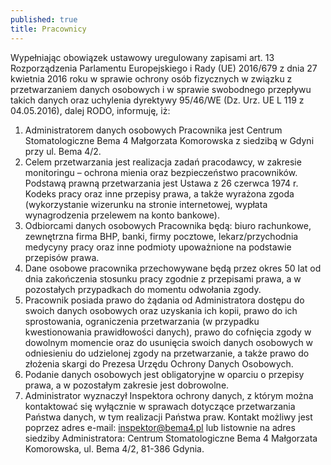 ```yaml
---
published: true
title: Pracownicy
---
```


Wypełniając obowiązek ustawowy uregulowany zapisami art. 13 Rozporządzenia Parlamentu Europejskiego i Rady (UE)  2016/679  z dnia  27  kwietnia  2016  roku  w sprawie ochrony osób fizycznych w związku z przetwarzaniem danych osobowych i w sprawie swobodnego przepływu  takich danych oraz uchylenia dyrektywy 95/46/WE (Dz. Urz. UE L 119 z 04.05.2016), dalej RODO, informuję, iż:
1) Administratorem danych osobowych Pracownika jest Centrum Stomatologiczne Bema 4 Małgorzata Komorowska z siedzibą w Gdyni przy ul. Bema 4/2.
2) Celem przetwarzania jest realizacja zadań pracodawcy, w zakresie monitoringu – ochrona mienia oraz bezpieczeństwo pracowników. Podstawą prawną przetwarzania jest Ustawa z 26 czerwca 1974 r. Kodeks pracy oraz inne przepisy prawa, a także wyrażona zgoda (wykorzystanie wizerunku na stronie internetowej, wypłata wynagrodzenia przelewem na konto bankowe).
3) Odbiorcami danych osobowych Pracownika będą: biuro rachunkowe, zewnętrzna firma BHP, banki, firmy pocztowe, lekarz/przychodnia medycyny pracy oraz inne podmioty upoważnione na podstawie przepisów prawa.
4) Dane osobowe pracownika przechowywane będą przez okres 50 lat od dnia zakończenia stosunku pracy zgodnie z  przepisami prawa, a w pozostałych przypadkach do momentu odwołania zgody.
5) Pracownik posiada prawo do żądania od Administratora dostępu do swoich danych osobowych oraz uzyskania ich kopii, prawo do ich sprostowania, ograniczenia przetwarzania (w przypadku kwestionowania prawidłowości danych), prawo do cofnięcia zgody w dowolnym momencie oraz do usunięcia swoich danych osobowych w odniesieniu do udzielonej zgody na przetwarzanie, a także prawo do złożenia skargi do Prezesa Urzędu Ochrony Danych Osobowych.
6) Podanie danych osobowych jest obligatoryjne w oparciu o przepisy prawa, a w pozostałym zakresie jest dobrowolne.
7) Administrator wyznaczył Inspektora ochrony danych, z którym można kontaktować się wyłącznie w sprawach dotyczące przetwarzania Państwa danych, w tym realizacji Państwa praw. Kontakt możliwy jest poprzez adres e-mail: inspektor@bema4.pl lub listownie na adres siedziby Administratora: Centrum Stomatologiczne Bema 4 Małgorzata Komorowska, ul. Bema 4/2, 81-386 Gdynia.